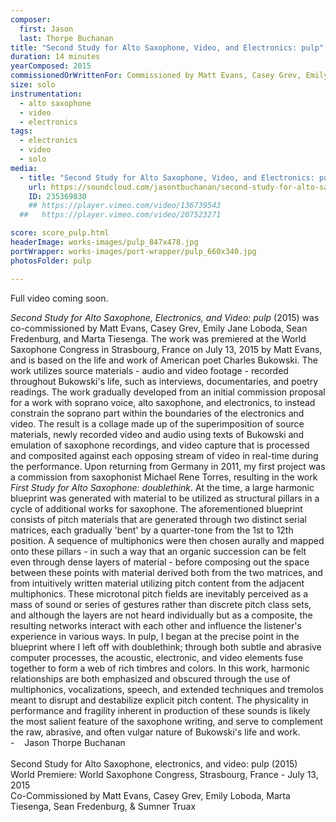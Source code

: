 ```yaml
---
composer:
  first: Jason
  last: Thorpe Buchanan
title: "Second Study for Alto Saxophone, Video, and Electronics: pulp"
duration: 14 minutes
yearComposed: 2015
commissionedOrWrittenFor: Commissioned by Matt Evans, Casey Grev, Emily Loboda, Marta Tiesenga, & Sean Fredenburg
size: solo
instrumentation:
  - alto saxophone
  - video
  - electronics
tags:
  - electronics
  - video
  - solo
media:
  - title: "Second Study for Alto Saxophone, Video, and Electronics: pulp (2015) by Jason Thorpe Buchanan"
    url: https://soundcloud.com/jasontbuchanan/second-study-for-alto-saxophone-video-electronics-pulp
    ID: 235369830
    ## https://player.vimeo.com/video/136739543
  ##   https://player.vimeo.com/video/207523271

score: score_pulp.html
headerImage: works-images/pulp_847x478.jpg
portWrapper: works-images/port-wrapper/pulp_660x340.jpg
photosFolder: pulp

---
```



Full video coming soon.

<!-- 1 minute silent preview of video processing. Full video coming soon. -->



<em>Second Study for Alto Saxophone, Electronics, and Video: pulp</em> (2015) was co-commissioned by Matt Evans, Casey Grev, Emily Jane Loboda, Sean Fredenburg, and Marta Tiesenga. The work was premiered at the World Saxophone Congress in Strasbourg, France on July 13, 2015 by Matt Evans, and is based on the life and work of American poet Charles Bukowski. The work utilizes source materials &#45; audio and video footage &#45; recorded throughout Bukowski&#39;s life, such as interviews, documentaries, and poetry readings. The work gradually developed from an initial commission proposal for a work with soprano voice, alto saxophone, and electronics, to instead constrain the soprano part within the boundaries of the electronics and video. The result is a collage made up of the superimposition of source materials, newly recorded video and audio using texts of Bukowski and emulation of saxophone recordings, and video capture that is processed and composited against each opposing stream of video in real-time during the performance.
        Upon returning from Germany in 2011, my first project was a commission from saxophonist Michael Rene Torres, resulting in the work <em>First Study for Alto Saxophone: doublethink</em>. At the time, a large harmonic blueprint was generated with material to be utilized as structural pillars in a cycle of additional works for saxophone. The aforementioned blueprint consists of pitch materials that are generated through two distinct serial matrices, each gradually &#39;bent&#39; by a quarter-tone from the 1st to 12th position. A sequence of multiphonics were then chosen aurally and mapped onto these pillars &#45; in such a way that an organic succession can be felt even through dense layers of material &#45; before composing out the space between these points with material derived both from the two matrices, and from intuitively written material utilizing pitch content from the adjacent multiphonics. These microtonal pitch fields are inevitably perceived as a mass of sound or series of gestures rather than discrete pitch class sets, and although the layers are not heard individually but as a composite, the resulting networks interact with each other and influence the listener&#39;s experience in various ways.
        In pulp, I began at the precise point in the blueprint where I left off with doublethink; through both subtle and abrasive computer processes, the acoustic, electronic, and video elements fuse together to form a web of rich timbres and colors. In this work, harmonic relationships are both emphasized and obscured through the use of multiphonics, vocalizations, speech, and extended techniques and tremolos meant to disrupt and destabilize explicit pitch content. The physicality in performance and fragility inherent in production of these sounds is likely the most salient feature of the saxophone writing, and serve to complement the raw, abrasive, and often vulgar nature of Bukowski&#39;s life and work.
<br>- &nbsp;&nbsp;	Jason Thorpe Buchanan
<br><br>
Second Study for Alto Saxophone, electronics, and video: pulp (2015)<br>
World Premiere: World Saxophone Congress, Strasbourg, France - July 13, 2015<br>
Co-Commissioned by Matt Evans, Casey Grev, Emily Loboda, Marta Tiesenga, Sean Fredenburg, & Sumner Truax
<br>



<!--
  <img src="http://www.jasonthorpebuchanan.com/img/pulp_1_240x160.png" align="center" width="240" height="160" valign="center" data-fancybox="images" href="http://www.jasonthorpebuchanan.com/img/pulp_1_full.jpg" data-caption="Jul.13, 2015: World Premiere of Second Study for Alto Saxophone, electronics, and video: pulp (2015) at the World Saxophone Congress, Strasbourg, France with Matt Evans." />
	    &nbsp;&nbsp;<img src="http://www.jasonthorpebuchanan.com/img/pulp_2_250x167.jpg" width="240" height="160" align="center" valign="center" data-fancybox="images" href="http://www.jasonthorpebuchanan.com/img/pulp_2_full.jpg" data-caption="May.14, 2016: West Coast Premiere of Second Study for Alto Saxophone, electronics, and video: pulp (2015) at Portland State University with Sean Fredenburg." />
	    <br><br>  
		<img src="http://www.jasonthorpebuchanan.com/img/pulp_3_250x167.jpg" width="240" height="160" align="center" valign="center" data-fancybox="images" href="http://www.jasonthorpebuchanan.com/img/pulp_3_full.jpg" data-caption="May.14, 2016: West Coast Premiere of Second Study for Alto Saxophone, electronics, and video: pulp (2015) at Portland State University with Sean Fredenburg." />
	    &nbsp;&nbsp;<img src="http://www.jasonthorpebuchanan.com/img/pulp_4_250x167.jpg" width="240" height="160" align="center" valign="center" data-fancybox="images" href="http://www.jasonthorpebuchanan.com/img/pulp_4_full.jpg" data-caption="May.14, 2016: West Coast Premiere of Second Study for Alto Saxophone, electronics, and video: pulp (2015) at Portland State University with Sean Fredenburg." />
	      <br><br>
		 <img src="http://www.jasonthorpebuchanan.com/img/pulp_6_250x167.jpg" width="240" height="160" align="center" valign="center" data-fancybox="images" href="http://www.jasonthorpebuchanan.com/img/pulp_6_full.jpg" data-caption="May.14, 2016: West Coast Premiere of Second Study for Alto Saxophone, electronics, and video: pulp (2015) at Portland State University with Sean Fredenburg." />
		&nbsp;&nbsp;<img src="http://www.jasonthorpebuchanan.com/img/pulp_5_250x167.jpg" width="240" height="160" align="center" valign="center" data-fancybox="images" href="http://www.jasonthorpebuchanan.com/img/pulp_5_full.jpg" data-caption="May.14, 2016: West Coast Premiere of Second Study for Alto Saxophone, electronics, and video: pulp (2015) at Portland State University with Sean Fredenburg." />  -->
